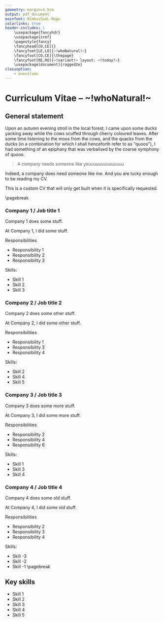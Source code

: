 ```yaml
---
geometry: margin=1.5cm
output: pdf_document
mainfont: NimbusSanL-Regu
colorlinks: true
header-includes: |
    \usepackage{fancyhdr}
    \usepackage{zref}
    \pagestyle{fancy}
    \fancyhead[CO,CE]{}
    \fancyfoot[LE,LO]{~!whoNatural!~}
    \fancyfoot[CO,CE]{\thepage}
    \fancyfoot[RE,RO]{~!variant!~ layout: ~!today!~}
    \usepackage[document]{ragged2e}
classoption:
    - onecolumn
---
```


# Curriculum Vitae – ~!whoNatural!~

## General statement

Upon an autumn evening stroll in the local forest, I came upon some ducks yacking away while the cows scuffed through cherry coloured leaves. After some time listening to the moos from the cows, and the quacks from the ducks (in a combination for which I shall henceforth refer to as "quoos"), I had something of an epiphany that was verbalised by the coarse symphony of quoos:

> A company needs someone like youuuuuuuuuuuuuu

Indeed, a company does need someone like me. And you are lucky enough to be reading my CV.

This is a custom CV that will only get built when it is specifically requested.

\pagebreak

### Company 1 / Job title 1

Company 1 does some stuff.

At Company 1, I did some stuff.

Responsibilities

* Responsibility 1
* Responsibility 2
* Responsibility 3

Skills:

* Skill 1
* Skill 2
* Skill 3

### Company 2 / Job title 2

Company 2 does some other stuff.

At Company 2, I did some other stuff.

Responsibilities

* Responsibility 1
* Responsibility 3
* Responsibility 4

Skills:

* Skill 2
* Skill 4
* Skill 5

### Company 3 / Job title 3

Company 3 does some more stuff.

At Company 3, I did some more stuff.

Responsibilities

* Responsibility 2
* Responsibility 4
* Responsibility 6

Skills:

* Skill 1
* Skill 3
* Skill 4

### Company 4 / Job title 4

Company 4 does some old stuff.

At Company 4, I did some old stuff.

Responsibilities

* Responsibility 2
* Responsibility 3
* Responsibility 4

Skills:

* Skill -3
* Skill -2
* Skill -1
\pagebreak

## Key skills

* Skill 1
* Skill 2
* Skill 3
* Skill 4
* Skill 5
